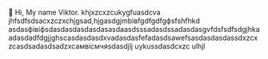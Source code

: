  👋 Hi, My name Viktor.
khjxzcxzcukygfuasdcva
jhfsdfsdsacxzczxchjgsad,hjgasdgjmbівfgdfgdfgфsfshfhkd
asdasфівіфsdasdasdasdasdasasdaasdsssadasdssadasdasgvfdsfsdfsdgjhkaadasdadfdgjjghscasdasdasdxvadasdasfefadasdsawefsasdasdasdassdxzcxzcasdsadasdsadzxcaмвісмчяsdasdjlj
uykussdasdcxzc
ulhjl
